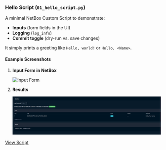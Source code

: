 ### **Hello Script (`01_hello_script.py`)**

A minimal NetBox Custom Script to demonstrate:

- **Inputs** (form fields in the UI)
- **Logging** (`log_info`)
- **Commit toggle** (dry-run vs. save changes)

It simply prints a greeting like `Hello, world!` or `Hello, <Name>`.

#### Example Screenshots

1. **Input Form in NetBox**

   ![Input Form](images/hello_1png)

2. **Results**

   ![Results](images/hello_2.png)

[View Script](../scripts/01_hello_script.py)
